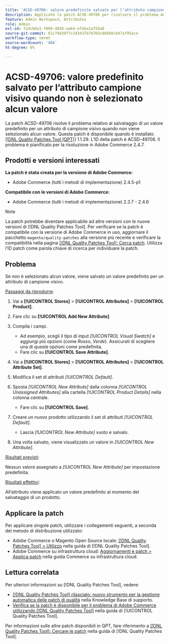 ```yaml
---
title: 'ACSD-49706: valore predefinito salvato per l’attributo campione visivo quando non è selezionato alcun valore'
description: Applicate la patch ACSD-49706 per risolvere il problema Adobe Commerce, se per un attributo di campione visivo non è selezionato alcun valore, in cui viene salvato un valore predefinito.
feature: Admin Workspace, Attributes
role: Admin
exl-id: fa3cb0a1-f898-4826-aa64-efeba1af58a8
source-git-commit: 81c78439f7c243437b7b76dc80560c847af95ace
workflow-type: tm+mt
source-wordcount: '404'
ht-degree: 0%

---
```


# ACSD-49706: valore predefinito salvato per l’attributo campione visivo quando non è selezionato alcun valore

La patch ACSD-49706 risolve il problema relativo al salvataggio di un valore predefinito per un attributo di campione visivo quando non viene selezionato alcun valore. Questa patch è disponibile quando è installato [[!DNL Quality Patches Tool (QPT)]](https://experienceleague.adobe.com/en/docs/commerce-knowledge-base/kb/announcements/commerce-announcements/magento-quality-patches-released-new-tool-to-self-serve-quality-patches) 1.1.29. L’ID della patch è ACSD-49706. Il problema è pianificato per la risoluzione in Adobe Commerce 2.4.7.

## Prodotti e versioni interessati

**La patch è stata creata per la versione di Adobe Commerce:**

* Adobe Commerce (tutti i metodi di implementazione) 2.4.5-p1

**Compatibile con le versioni di Adobe Commerce:**

* Adobe Commerce (tutti i metodi di implementazione) 2.3.7 - 2.4.6

>[!NOTE]
>
>La patch potrebbe diventare applicabile ad altre versioni con le nuove versioni di [!DNL Quality Patches Tool]. Per verificare se la patch è compatibile con la versione di Adobe Commerce in uso, aggiornare il pacchetto `magento/quality-patches` alla versione più recente e verificare la compatibilità nella pagina [[!DNL Quality Patches Tool]: Cerca patch](https://experienceleague.adobe.com/tools/commerce-quality-patches/index.html). Utilizza l’ID patch come parola chiave di ricerca per individuare la patch.

## Problema

Se non è selezionato alcun valore, viene salvato un valore predefinito per un attributo di campione visivo.

<u>Passaggi da riprodurre</u>:

1. Vai a **[!UICONTROL Stores]** > **[!UICONTROL Attributes]** > **[!UICONTROL Product]**.
1. Fare clic su **[!UICONTROL Add New Attribute]**.
1. Compila i campi.

   * Ad esempio, scegli il tipo di input *[!UICONTROL Visual Swatch]* e aggiungi più opzioni (come *Rosso*, *Verde*). Assicurati di scegliere una di queste opzioni come predefinita.
   * Fare clic su **[!UICONTROL Save Attribute]**.

1. Vai a **[!UICONTROL Stores]** > **[!UICONTROL Attributes]** > **[!UICONTROL Attribute Set]**.
1. Modifica il set di attributi *[!UICONTROL Default]*.
1. Sposta *[!UICONTROL New Attribute]* dalla colonna *[!UICONTROL Unassigned Attributes]* alla cartella *[!UICONTROL Product Details]* nella colonna centrale.

   * Fare clic su **[!UICONTROL Save]**.

1. Creare un nuovo prodotto utilizzando il set di attributi *[!UICONTROL Default]*.

   * Lascia *[!UICONTROL New Attribute]* vuoto e salvalo.

1. Una volta salvato, viene visualizzato un valore in *[!UICONTROL New Attribute]*.

<u>Risultati previsti</u>:

Nessun valore assegnato a *[!UICONTROL New Attribute]* per impostazione predefinita.

<u>Risultati effettivi</u>:

All’attributo viene applicato un valore predefinito al momento del salvataggio di un prodotto.

## Applicare la patch

Per applicare singole patch, utilizzare i collegamenti seguenti, a seconda del metodo di distribuzione utilizzato:

* Adobe Commerce o Magento Open Source locale: [[!DNL Quality Patches Tool] > Utilizzo](/help/tools/quality-patches-tool/usage.md) nella guida di [!DNL Quality Patches Tool].
* Adobe Commerce su infrastruttura cloud: [Aggiornamenti e patch > Applica patch](https://experienceleague.adobe.com/docs/commerce-cloud-service/user-guide/develop/upgrade/apply-patches.html) nella guida Commerce su infrastruttura cloud.

## Lettura correlata

Per ulteriori informazioni su [!DNL Quality Patches Tool], vedere:

* [[!DNL Quality Patches Tool] rilasciato: nuovo strumento per la gestione automatica delle patch di qualità](https://experienceleague.adobe.com/en/docs/commerce-knowledge-base/kb/announcements/commerce-announcements/magento-quality-patches-released-new-tool-to-self-serve-quality-patches) nella Knowledge Base di supporto.
* [Verifica se la patch è disponibile per il problema di Adobe Commerce utilizzando  [!DNL Quality Patches Tool]](/help/tools/quality-patches-tool/patches-available-in-qpt/check-patch-for-magento-issue-with-magento-quality-patches.md) nella guida di [!UICONTROL Quality Patches Tool].


Per informazioni sulle altre patch disponibili in QPT, fare riferimento a [[!DNL Quality Patches Tool]: Cercare le patch](https://experienceleague.adobe.com/tools/commerce-quality-patches/index.html) nella guida di [!DNL Quality Patches Tool].
